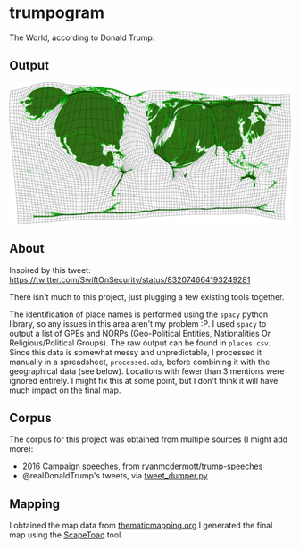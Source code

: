 # trumpogram
The World, according to Donald Trump.

## Output
![Output Map Image](https://raw.githubusercontent.com/DavidBuchanan314/trumpogram/master/output.png)

## About

Inspired by this tweet: https://twitter.com/SwiftOnSecurity/status/832074664193249281

There isn't much to this project, just plugging a few existing tools together.

The identification of place names is performed using the `spacy` python library, so any issues in this area aren't my problem :P.
I used `spacy` to output a list of GPEs and NORPs (Geo-Political Entities, Nationalities Or Religious/Political Groups).
The raw output can be found in `places.csv`. Since this data is somewhat messy and unpredictable, I processed it manually in a spreadsheet, `processed.ods`, before combining it with the geographical data (see below).
Locations with fewer than 3 mentions were ignored entirely. I might fix this at some point, but I don't think it will have much impact on the final map.

## Corpus
The corpus for this project was obtained from multiple sources (I might add more):

 - 2016 Campaign speeches, from [ryanmcdermott/trump-speeches](https://github.com/ryanmcdermott/trump-speeches)
 - @realDonaldTrump's tweets, via [tweet_dumper.py](https://gist.github.com/yanofsky/5436496)

## Mapping

I obtained the map data from [thematicmapping.org](http://thematicmapping.org/downloads/TM_WORLD_BORDERS_SIMPL-0.3.zip)
I generated the final map using the [ScapeToad](http://chorogram.choros.ch/scapetoad/) tool.
